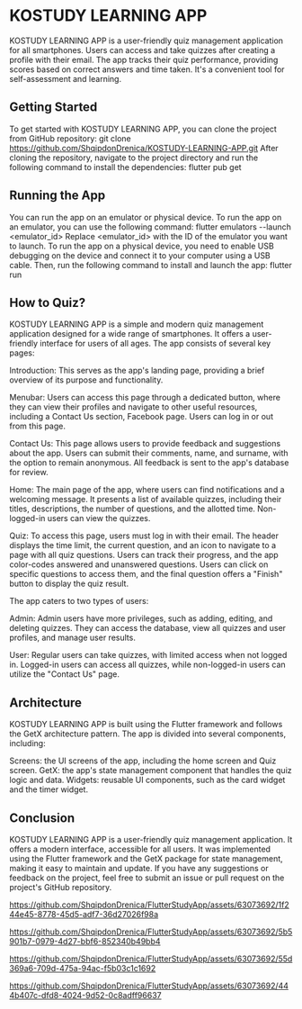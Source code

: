 # KOSTUDY LEARNING APP

KOSTUDY LEARNING APP is a user-friendly quiz management application for all smartphones. Users can access and take quizzes after creating a profile with their email. The app tracks their quiz performance, providing scores based on correct answers and time taken. It's a convenient tool for self-assessment and learning.

## Getting Started

To get started with KOSTUDY LEARNING APP, you can clone the project from GitHub repository: git clone https://github.com/ShqipdonDrenica/KOSTUDY-LEARNING-APP.git After cloning the repository, navigate to the project directory and run the following command to install the dependencies: flutter pub get

## Running the App

You can run the app on an emulator or physical device. To run the app on an emulator, you can use the following command: flutter emulators --launch <emulator_id> Replace <emulator_id> with the ID of the emulator you want to launch. To run the app on a physical device, you need to enable USB debugging on the device and connect it to your computer using a USB cable. Then, run the following command to install and launch the app: flutter run

## How to Quiz?

KOSTUDY LEARNING APP is a simple and modern quiz management application designed for a wide range of smartphones. It offers a user-friendly interface for users of all ages. The app consists of several key pages:

Introduction: This serves as the app's landing page, providing a brief overview of its purpose and functionality.

Menubar: Users can access this page through a dedicated button, where they can view their profiles and navigate to other useful resources, including a Contact Us section, Facebook page. Users can log in or out from this page.

Contact Us: This page allows users to provide feedback and suggestions about the app. Users can submit their comments, name, and surname, with the option to remain anonymous. All feedback is sent to the app's database for review.

Home: The main page of the app, where users can find notifications and a welcoming message. It presents a list of available quizzes, including their titles, descriptions, the number of questions, and the allotted time. Non-logged-in users can view the quizzes.

Quiz: To access this page, users must log in with their email. The header displays the time limit, the current question, and an icon to navigate to a page with all quiz questions. Users can track their progress, and the app color-codes answered and unanswered questions. Users can click on specific questions to access them, and the final question offers a "Finish" button to display the quiz result.

The app caters to two types of users:

Admin: Admin users have more privileges, such as adding, editing, and deleting quizzes. They can access the database, view all quizzes and user profiles, and manage user results.

User: Regular users can take quizzes, with limited access when not logged in. Logged-in users can access all quizzes, while non-logged-in users can utilize the "Contact Us" page.

## Architecture

KOSTUDY LEARNING APP is built using the Flutter framework and follows the GetX architecture pattern. The app is divided into several components, including:

Screens: the UI screens of the app, including the home screen and Quiz screen. GetX: the app's state management component that handles the quiz logic and data. Widgets: reusable UI components, such as the card widget and the timer widget.

## Conclusion

KOSTUDY LEARNING APP is a user-friendly quiz management application. It offers a modern interface, accessible for all users.
It was implemented using the Flutter framework and the GetX package for state management, making it easy to maintain and update. If you have any suggestions or feedback on the project, feel free to submit an issue or pull request on the project's GitHub repository.


https://github.com/ShqipdonDrenica/FlutterStudyApp/assets/63073692/1f244e45-8778-45d5-adf7-36d27026f98a

https://github.com/ShqipdonDrenica/FlutterStudyApp/assets/63073692/5b5901b7-0979-4d27-bbf6-852340b49bb4

https://github.com/ShqipdonDrenica/FlutterStudyApp/assets/63073692/55d369a6-709d-475a-94ac-f5b03c1c1692

https://github.com/ShqipdonDrenica/FlutterStudyApp/assets/63073692/444b407c-dfd8-4024-9d52-0c8adff96637



